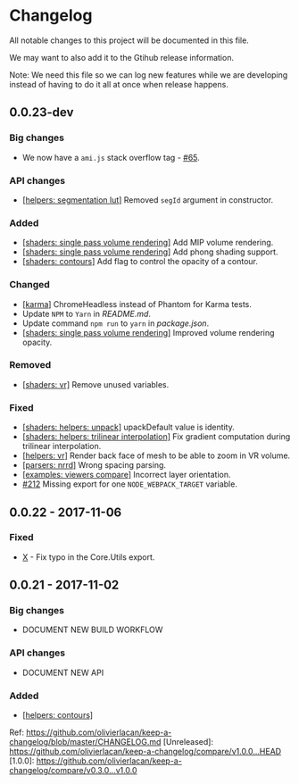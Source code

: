 # Changelog
All notable changes to this project will be documented in this file.

We may want to also add it to the Gtihub release information.

Note: We need this file so we can log new features while we are developing instead of having to do it all at once when release happens.

## 0.0.23-dev


### Big changes
- We now have a `ami.js` stack overflow tag - [#65](https://github.com/FNNDSC/ami/issues/65).

### API changes
- [[helpers: segmentation lut]](https://github.com/FNNDSC/ami/commit/c311a3e1f82d964ab6bebd368d2286dc104f6a2e) Removed `segId` argument in constructor.

### Added
- [[shaders: single pass volume rendering]](https://github.com/FNNDSC/ami/commit/37b6a87c6616601d6aa61964740c67245fba69ec) Add MIP volume rendering.
- [[shaders: single pass volume rendering]](https://github.com/FNNDSC/ami/pull/228) Add phong shading support.
- [[shaders: contours]]() Add flag to control the opacity of a contour.

### Changed
- [[karma]](https://github.com/FNNDSC/ami/commit/57e7d89c9bc84add8c622c5040a74880638c905b) ChromeHeadless instead of Phantom for Karma tests.
- Update `NPM` to `Yarn` in *README.md*.
- Update command `npm run` to `yarn` in *package.json*.
- [[shaders: single pass volume rendering]](https://github.com/FNNDSC/ami/pull/213) Improved volume rendering opacity.

### Removed
- [[shaders: vr]](https://github.com/FNNDSC/ami/pull/219) Remove unused variables.

### Fixed
- [[shaders: helpers: unpack]](https://github.com/FNNDSC/ami/issues/223) upackDefault value is identity.
- [[shaders: helpers: trilinear interpolation]](https://github.com/FNNDSC/ami/issues/229) Fix gradient computation during trilinear interpolation.
- [[helpers: vr]](https://github.com/FNNDSC/ami/pull/227) Render back face of mesh to be able to zoom in VR volume.
- [[parsers: nrrd]](https://github.com/FNNDSC/ami/commit/6940c141dfbcee4612fef2acc3a6fc870e1c3c9d) Wrong spacing parsing.
- [[examples: viewers compare]](https://github.com/FNNDSC/ami/commit/4585cb39eedc33341c1f7f78d215770d1ce60924) Incorrect layer orientation.
- [#212](https://github.com/FNNDSC/ami/issue/212) Missing export for one `NODE_WEBPACK_TARGET` variable.
## 0.0.22 - 2017-11-06
### Fixed
- [X]() - Fix typo in the Core.Utils export.

## 0.0.21 - 2017-11-02
### Big changes
- DOCUMENT NEW BUILD WORKFLOW
### API changes
- DOCUMENT NEW API
### Added
- [[helpers: contours]](https://github.com/FNNDSC/ami/blob/dev/src/helpers/helpers.contour.js)


Ref: https://github.com/olivierlacan/keep-a-changelog/blob/master/CHANGELOG.md
[Unreleased]: https://github.com/olivierlacan/keep-a-changelog/compare/v1.0.0...HEAD
[1.0.0]: https://github.com/olivierlacan/keep-a-changelog/compare/v0.3.0...v1.0.0
